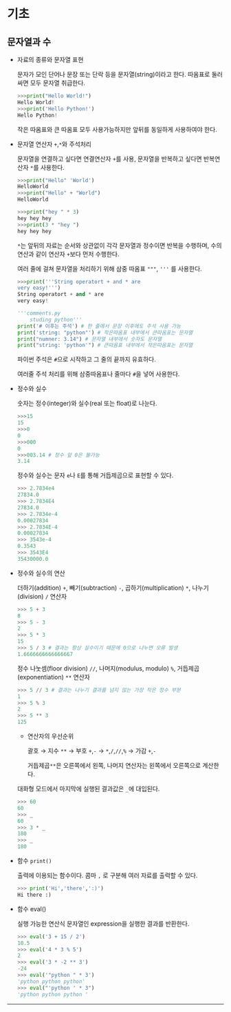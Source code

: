 # 기초

## 문자열과 수

-   자료의 종류와 문자열 표현

    문자가 모인 단어나 문장 또는 단락 등을 문자열(string)이라고 한다. 따옴표로 둘러싸면 모두 문자열 취급한다.

    ```python
    >>>print("Hello World!")
    Hello World!
    >>>print('Hello Python!')
    Hello Python!
    ```

    작은 따옴표와 큰 따옴표 모두 사용가능하지만 앞뒤를 동일하게 사용하여야 한다.

-   문자열 연산자 `+`,`*`와 주석처리

    문자열을 연결하고 싶다면 연결연산자 `+`를 사용, 문자열을 반복하고 싶다면 반복연산자 `*`를 사용한다.

    ```python
    >>>print("Hello" 'World')
    HelloWorld
    >>>print("Hello" + "World")
    HelloWorld
    ```

    ```python
    >>>print("hey " * 3)
    hey hey hey
    >>>print(3 * "hey ")
    hey hey hey
    ```

    `*`는 앞뒤의 자료는 순서와 상관없이 각각 문자열과 정수이면 반복을 수행하며, 수의 연산과 같이 연산자 `+`보다 먼저 수행한다.

    여러 줄에 걸쳐 문자열을 처리하기 위해 삼중 따옴표 `"""`, `'''` 를 사용한다.

    ```python
    >>>print('''String operatort + and * are
    very easy!''')
    String operatort + and * are
    very easy!
    ```

    ```python
    '''comments.py
        studing python'''
    print('# 이후는 주석') # 한 줄에서 문장 이후에도 주석 사용 가능
    print('string: "python"') # 작은따옴표 내부에서 큰따옴표는 문자열
    print("numner: 3.14") # 문자열 내부에서 숫자도 문자열
    print("string: 'python'") # 큰따옴표 내부에서 작은따옴표는 문자열
    ```

    파이썬 주석은 `#`으로 시작하고 그 줄의 끝까지 유효하다.

    여러줄 주석 처리를 위해 삼중따옴표나 줄마다 `#`을 넣어 사용한다.

-   정수와 실수

    숫자는 정수(integer)와 실수(real 또는 float)로 나눈다.

    ```python
    >>>15
    15
    >>>0
    0
    >>>000
    0
    >>>003.14 # 정수 앞 0은 불가능
    3.14
    ```

    정수와 실수는 문자 `e`나 `E`를 통해 거듭제곱으로 표현할 수 있다.

    ```python
    >>> 2.7834e4
    27834.0
    >>> 2.7834E4
    27834.0
    >>> 2.7834e-4
    0.00027834
    >>> 2.7834E-4
    0.00027834
    >>> 3543e-4
    0.3543
    >>> 3543E4
    35430000.0
    ```

-   정수와 실수의 연산

    더하기(addition) `+`, 빼기(subtraction) `-`, 곱하기(multiplication) `*`, 나누기(division) `/` 연산자

    ```python
    >>> 5 + 3
    8
    >>> 5 - 3
    2
    >>> 5 * 3
    15
    >>> 5 / 3 # 결과는 항상 실수이기 때문에 0으로 나누면 오류 발생
    1.6666666666666667
    ```

    정수 나눗셈(floor division) `//`, 나머지(modulus, modulo) `%`, 거듭제곱(exponentiation) `**` 연산자

    ```python
    >>> 5 // 3 # 결과는 나누기 결과를 넘지 않는 가장 작은 정수 부분
    1
    >>> 5 % 3
    2
    >>> 5 ** 3
    125
    ```

    -   연산자의 우선순위

        괄호 → 지수 `**` → 부호 `+`,`-` → `*`,`/`,`//`,`%` → 가감 `+`,`-`

        거듭제곱`**`은 오른쪽에서 왼쪽, 나머지 연산자는 왼쪽에서 오른쪽으로 계산한다.

    대화형 모드에서 마지막에 실행된 결과값은 `_`에 대입된다.

    ```python
    >>> 60
    60
    >>> _
    60
    >>> 3 * _
    180
    >>> _
    180
    ```

-   함수 `print()`

    출력에 이용되는 함수이다. 콤마 `,` 로 구분해 여러 자료를 출력할 수 있다.

    ```python
    >>> print('Hi','there',':)')
    Hi there :)
    ```

-   함수 eval()

    실행 가능한 연산식 문자열인 expression을 실행한 결과를 반환한다.

    ```python
    >>> eval('3 + 15 / 2')
    10.5
    >>> eval('4 * 3 % 5')
    2
    >>> eval('3 * -2 ** 3')
    -24
    >>> eval('"python " * 3')
    'python python python'
    >>> eval("'python ' * 3")
    'python python python '
    ```

---
